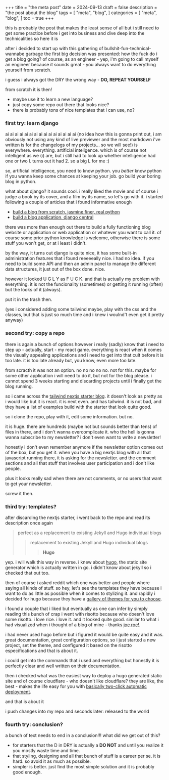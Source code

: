 +++
title = "the meta post"
date = 2024-09-13
draft = false
description = "the post about the blog"
tags = [
    "meta", 
    "blog",
]
categories = [
    "meta",
    "blog",
]
toc = true
+++

this is probably the post that makes the least sense of all but i still need to get some practice before i get into business and dive deep into the technicalities so here it is 

<!--more-->

after i decided to start up with this gathering of bullshit-fun-technical-wannabe garbage the first big decision was presented: how the fuck do i get a blog going? of course, as an engineer - yep, i'm going to call myself an engineer because it sounds great - you always want to do everything yourself from scratch. 

i guess i always got the DRY the wrong way - **DO, REPEAT YOURSELF**

from scratch it is then!

- maybe use it to learn a new language?
- just copy some repo out there that looks nice?
- there is probably tons of nice templates that i can use, no?

### first try: learn django

ai ai ai ai ai ai ai ai ai ai 
ai
ai ai ai
ai (no idea how this is gonna print out, i am obviously not using any kind of live previewer and the most markdown i've written is for the changelogs of my projects...  so we will see!) is everywhere. everything. artificial inteligence. which is of course not intelligent as we (i) are, but i still had to look up whether intelligence had one or two l. turns out it had 2. so a big L for me :) 

so, artificial intelligence, you need to know python. you *better* know python if you wanna keep some chances at keeping your job. go build your boring blog in python.

what about django? it sounds cool. i really liked the movie and of course i judge a book by its cover, and a film by its name, so let's go with it. i started following a couple of articles that i found informative enough

- [build a blog from scratch, jasmine finer, real python](https://realpython.com/build-a-blog-from-scratch-django/)
- [build a blog application, django central](https://djangocentral.com/building-a-blog-application-with-django/)

there was more than enough out there to build a fully functioning blog website or application or web application or whatever you want to call it. of course some prior python knowledge is welcome, otherwise there is some stuff you won't get, or at i least i didn't.

by the way, it turns out django is quite nice, it has some built-in administration features that i found reeeeeally nice. i had no idea. if you need to build some API and then an admin panel to manage the different data structures, it just out of the box done. nice.

however it looked U G L Y as F U C K. and that is actually my problem with everything. it is not the funcionality (sometimes) or getting it running (often) but the looks of it (always). 

put it in the trash then.  

(yes i considered adding some tailwind maybe, play with the css and the classes, but that is  just so much time and i knew i woulnd't even get it pretty anyway)

### second try: copy a repo

there is again a bunch of options however i really (sadly) know that i need to step up - actually, start - my react game. everything is react when it comes the visually appealing applications and i need to get into that cult before it is too late. it is too late already but, you know, even more too late.

from scracth it was not an option. no no no no no. not for this. maybe for some other application i will need to do it, but not for the blog please. i cannot spend 3 weeks starting and discarding projects until i finally get the blog running.

so i came across the [tailwind nextjs starter blog](https://github.com/timlrx/tailwind-nextjs-starter-blog). it doesn't look as pretty as i would like but it is react. it is next even. and has tailwind. it is not bad, and they have a list of examples build with the starter that look quite good.

so i clone the repo, play with it, edit some information. but no.

it is huge. there are hundreds (maybe not but sounds better than tens) of files in there, and i don't wanna overcomplicate it. who the hell is gonna wanna subscribe to my newsletter? i don't even want to write a newsletter! 

honestly i don't even remember anymore if the newsletter option comes out of the box, but you get it. when you have a big nextjs blog with all that javascript running there, it is asking for the newsletter. and the comment sections and all that stuff that involves user participation and i don't like people.

plus it looks really sad when there are not comments, or no users that want to get your newsletter. 

screw it then.

### third try: templates?

after discarding the nextjs starter, i went back to the repo and read its description once again

> perfect as a replacement to existing Jekyll and Hugo individual blogs
>> replacement to existing Jekyll and Hugo individual blogs
>>> **Hugo**

yep. i will walk this way in reverse. i knew about [hugo](https://gohugo.io/), the static site generator which is actually written in go. i didn't know about jekyll so i checked that out too. 

then of course i asked reddit which one was better and people where saying all kinds of stuff. so hey, let's see the templates they have because i want to do as little as possible when it comes to stylizing it. and rapidly i decided for hugo because they have a [gallery of themes for you to choose](https://themes.gohugo.io/).

i found a couple that i liked but eventually as one can infer by simply reading this bunch of crap i went with risotto because who doesn't love some risotto. i love rice. i love it. and it looked quite good. similar to what i had visualized when i thought of a blog of mine - thanks [joe roe!](https://github.com/joeroe).

i had never used hugo before but i figured it would be quite easy and it was. great documentation, great configuration options, so i just started a new project, set the theme, and configured it based on the risotto especifications and that is about it.

i could get into the commands that i used and everything but honestly it is perfectly clear and well written on their documentation.

then i checked what was the easiest way to deploy a hugo generated static site and of course cloudflare - who doesn't like cloudflare? they are like, the best - makes the life easy for you with [basically two-click automatic deployment](https://developers.cloudflare.com/pages/framework-guides/deploy-a-hugo-site/).

and that is about it

i push changes into my repo and seconds later: released to the world

### fourth try: conclusion?

a bunch of text needs to end in a conclusion!!! what did we get out of this? 

- for starters that the D in DRY is actually a **DO NOT** and until you realize it you mostly waste time and time.
- that styling, designing and all that bunch of stuff is a career per se. it is hard. so avoid it as much as possible.
- simpler is better. just find the most simple solution and it is probably good enough.
